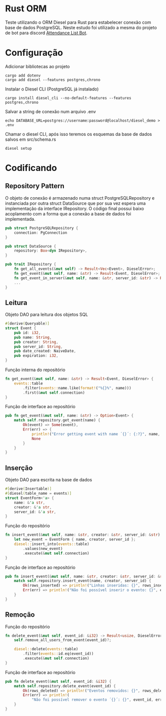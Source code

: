 # Rust ORM
Teste utilizando o ORM Diesel para Rust para estabelecer conexão com base de dados PostgreSQL. Neste estudo foi utilizado a mesma do projeto de bot para discord [Attendance List Bot](https://github.com/crispim1411/attendance_list).

# Configuração
Adicionar bibliotecas ao projeto

    cargo add dotenv
    cargo add diesel --features postgres,chrono

Instalar o Diesel CLI (PostgreSQL já instalado)

    cargo install diesel_cli --no-default-features --features postgres,chrono

Salvar a string de conexão num arquivo .env

    echo DATABASE_URL=postgres://username:password@localhost/diesel_demo > .env

Chamar o diesel CLI, após isso teremos os esquemas da base de dados salvos em src/schema.rs

    diesel setup

# Codificando

## Repository Pattern
O objeto de conexão é armazenado numa struct PostgreSQLRepository e instanciada por outra struct DataSource que por sua vez espera uma implementação da interface IRepository. O código final possui baixo acoplamento com a forma que a conexão a base de dados foi implementada. 

```rust
pub struct PostgreSQLRepository {
    connection: PgConnection
}

pub struct DataSource {
    repository: Box<dyn IRepository>,
}

pub trait IRepository {
    fn get_all_events(&mut self) -> Result<Vec<Event>, DieselError>;
    fn get_event(&mut self, name: &str) -> Result<Event, DieselError>;
    fn get_event_in_server(&mut self, name: &str, server_id: &str) -> Result<Event, DieselError>;
    ...
}
```

## Leitura
Objeto DAO para leitura dos objetos SQL 

```rust
#[derive(Queryable)]
struct Event {
    pub id: i32,
    pub name: String,
    pub creator: String,
    pub server_id: String,
    pub date_created: NaiveDate,
    pub expiration: i32,
}
```
Função interna do repositório
```rust
fn get_event(&mut self, name: &str) -> Result<Event, DieselError> {
    events::table
        .filter(events::name.like(format!("%{}%", name)))
        .first(&mut self.connection)
}
```

Função de interface ao repositório
```rust
pub fn get_event(&mut self, name: &str) -> Option<Event> {
    match self.repository.get_event(name) {
        Ok(event) => Some(event),
        Err(err) => {
            println!("Error getting event with name ´{}´: {:?}", name, err);
            None
        }
    }
}
```

## Inserção
Objeto DAO para escrita na base de dados
```rust
#[derive(Insertable)]
#[diesel(table_name = events)]
struct EventForm<'a> {
    name: &'a str,
    creator: &'a str,
    server_id: &'a str,
}
```
Função do repositório
```rust
fn insert_event(&mut self, name: &str, creator: &str, server_id: &str) -> Result<usize, DieselError> {  
    let new_event = EventForm { name, creator, server_id };
    diesel::insert_into(events::table)
        .values(new_event)
        .execute(&mut self.connection)
}
```

Função de interface ao repositório
```rust
pub fn insert_event(&mut self, name: &str, creator: &str, server_id: &str) {
    match self.repository.insert_event(name, creator, server_id) {
        Ok(rows_inserted) => println!("Linhas inseridas: {}", rows_inserted),
        Err(err) => println!("Não foi possível inserir o evento: {}", err)
    }
}
```

## Remoção
Função do repositório
```rust
fn delete_event(&mut self, event_id: &i32) -> Result<usize, DieselError> {
    self.remove_all_users_from_event(event_id)?;

    diesel::delete(events::table)
        .filter(events::id.eq(event_id))
        .execute(&mut self.connection)
}
```

Função de interface ao repositório
```rust
pub fn delete_event(&mut self, event_id: &i32) {
    match self.repository.delete_event(event_id) {
        Ok(rows_deleted) => println!("Eventos removidos: {}", rows_deleted),
        Err(err) => println!(
            "Não foi possível remover o evento ´{}´: {}", event_id, err),
    }
}
```
